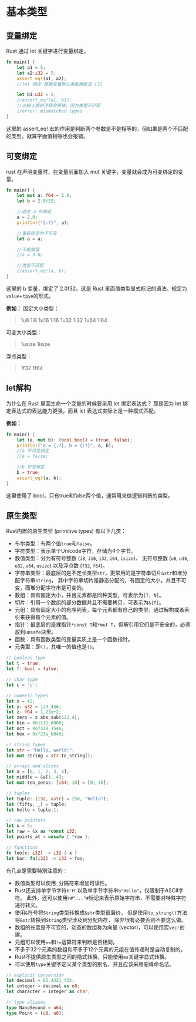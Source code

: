 # 基本类型

## 变量绑定
Rust 通过 let 关键字进行变量绑定。
```rust
fn main() {
    let a1 = 5;
    let a2:i32 = 5;
    assert_eq!(a1, a2);
    //let 绑定 整数变量默认类型推断是 i32

    let b1:u32 = 5;
    //assert_eq!(a1, b1);
    //去掉上面的注释会报错，因为类型不匹配
    //errer: mismatched types
}
```
这里的 assert_eq! 宏的作用是判断两个参数是不是相等的，但如果是两个不匹配的类型，就算字面值相等也会报错。

## 可变绑定
rust 在声明变量时，在变量前面加入 mut 关键字，变量就会成为可变绑定的变量。
```rust
fn main() {
    let mut a: f64 = 1.0;
    let b = 2.0f32;

    //改变 a 的绑定
    a = 2.0;
    println!("{:?}", a);

    //重新绑定为不可变
    let a = a;

    //不能赋值
    //a = 3.0;

    //类型不匹配
    //assert_eq!(a, b);
}
```
这里的 b 变量，绑定了 2.0f32。这是 Rust 里面值类型显式标记的语法。规定为`value`+`tpye`的形式。

**例如：**
固定大小类型：
> 1u8 1i8
> 1u16 1i16
> 1u32 1i32
> 1u64 1i64

可变大小类型：
> 1usize 1isize

浮点类型：
> 1f32 1f64

## let解构
为什么在 Rust 里面生命一个变量的时候要采用 let 绑定表达式？
那是因为 let 绑定表达式的表达能力更强，而且 let 表达式实际上是一种模式匹配。

**例如：**
```rust
fn main() {
    let (a, mut b): (bool,bool) = (true, false);
    println!("a = {:?}, b = {:?}", a, b);
    //a 不可变绑定
    //a = false;

    //b 可变绑定
    b = true;
    assert_eq!(a, b);
}
```
这里使用了 bool，只有true和false两个值，通常用来做逻辑判断的类型。

## 原生类型

Rust内置的原生类型 (primitive types) 有以下几类：

* 布尔类型：有两个值`true`和`false`。
* 字符类型：表示单个Unicode字符，存储为4个字节。
* 数值类型：分为有符号整数 (`i8`, `i16`, `i32`, `i64`, `isize`)、
无符号整数 (`u8`, `u16`, `u32`, `u64`, `usize`) 以及浮点数 (`f32`, `f64`)。
* 字符串类型：最底层的是不定长类型`str`，更常用的是字符串切片`&str`和堆分配字符串`String`，
其中字符串切片是静态分配的，有固定的大小，并且不可变，而堆分配字符串是可变的。
* 数组：具有固定大小，并且元素都是同种类型，可表示为`[T; N]`。
* 切片：引用一个数组的部分数据并且不需要拷贝，可表示为`&[T]`。
* 元组：具有固定大小的有序列表，每个元素都有自己的类型，通过解构或者索引来获得每个元素的值。
* 指针：最底层的是裸指针`*const T`和`*mut T`，但解引用它们是不安全的，必须放到`unsafe`块里。
* 函数：具有函数类型的变量实质上是一个函数指针。
* 元类型：即`()`，其唯一的值也是`()`。

```rust
// boolean type
let t = true;
let f: bool = false;

// char type
let c = 'c';

// numeric types
let x = 42;
let y: u32 = 123_456;
let z: f64 = 1.23e+2;
let zero = z.abs_sub(123.4);
let bin = 0b1111_0000;
let oct = 0o7320_1546;
let hex = 0xf23a_b049;

// string types
let str = "Hello, world!";
let mut string = str.to_string();

// arrays and slices
let a = [0, 1, 2, 3, 4];
let middle = &a[1..4];
let mut ten_zeros: [i64; 10] = [0; 10];

// tuples
let tuple: (i32, &str) = (50, "hello");
let (fifty, _) = tuple;
let hello = tuple.1;

// raw pointers
let x = 5;
let raw = &x as *const i32;
let points_at = unsafe { *raw };

// functions
fn foo(x: i32) -> i32 { x }
let bar: fn(i32) -> i32 = foo;
```

有几点是需要特别注意的：

* 数值类型可以使用`_`分隔符来增加可读性。
* Rust还支持单字节字符`b'H'`以及单字节字符串`b"Hello"`，仅限制于ASCII字符。
此外，还可以使用`r#"..."#`标记来表示原始字符串，不需要对特殊字符进行转义。
* 使用`&`符号将`String`类型转换成`&str`类型很廉价，
但是使用`to_string()`方法将`&str`转换到`String`类型涉及到分配内存，
除非很有必要否则不要这么做。
* 数组的长度是不可变的，动态的数组称为向量 (vector)，可以使用宏`vec!`创建。
* 元组可以使用`==`和`!=`运算符来判断是否相同。
* 不多于32个元素的数组和不多于12个元素的元组在值传递时是自动复制的。
* Rust不提供原生类型之间的隐式转换，只能使用`as`关键字显式转换。
* 可以使用`type`关键字定义某个类型的别名，并且应该采用驼峰命名法。

```rust
// explicit conversion
let decimal = 65.4321_f32;
let integer = decimal as u8;
let character = integer as char;

// type aliases
type NanoSecond = u64;
type Point = (u8, u8);
```
